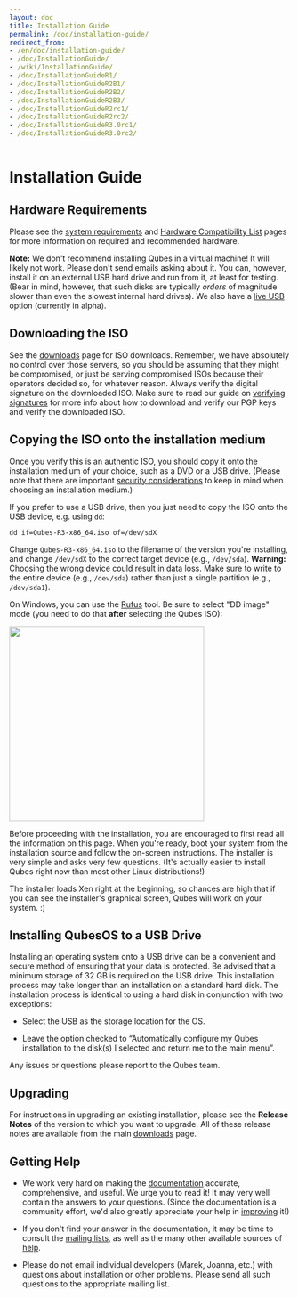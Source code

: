 ```yaml
---
layout: doc
title: Installation Guide
permalink: /doc/installation-guide/
redirect_from:
- /en/doc/installation-guide/
- /doc/InstallationGuide/
- /wiki/InstallationGuide/
- /doc/InstallationGuideR1/
- /doc/InstallationGuideR2B1/
- /doc/InstallationGuideR2B2/
- /doc/InstallationGuideR2B3/
- /doc/InstallationGuideR2rc1/
- /doc/InstallationGuideR2rc2/
- /doc/InstallationGuideR3.0rc1/
- /doc/InstallationGuideR3.0rc2/
---
```


Installation Guide
==================

Hardware Requirements
---------------------

Please see the [system requirements] and [Hardware Compatibility List] pages for
more information on required and recommended hardware.

**Note:** We don't recommend installing Qubes in a virtual machine! It will
likely not work. Please don't send emails asking about it. You can, however,
install it on an external USB hard drive and run from it, at least for testing.
(Bear in mind, however, that such disks are typically *orders* of magnitude
slower than even the slowest internal hard drives). We also have a [live USB]
option (currently in alpha).


Downloading the ISO
-------------------

See the [downloads] page for ISO downloads. Remember, we have absolutely
no control over those servers, so you should be assuming that they might be
compromised, or just be serving compromised ISOs because their operators decided
so, for whatever reason. Always verify the digital signature on the downloaded
ISO. Make sure to read our guide on [verifying signatures] for more info about
how to download and verify our PGP keys and verify the downloaded ISO.


Copying the ISO onto the installation medium
--------------------------------------------

Once you verify this is an authentic ISO, you should copy it onto the
installation medium of your choice, such as a DVD or a USB drive. (Please note
that there are important [security considerations] to keep in mind when choosing
an installation medium.)

If you prefer to use a USB drive, then you just need to copy the ISO onto the
USB device, e.g. using `dd`:

    dd if=Qubes-R3-x86_64.iso of=/dev/sdX

Change `Qubes-R3-x86_64.iso` to the filename of the version you're installing,
and change `/dev/sdX` to the correct target device (e.g., `/dev/sda`).
**Warning:** Choosing the wrong device could result in data loss. Make sure to
write to the entire device (e.g., `/dev/sda`) rather than just a single
partition (e.g., `/dev/sda1`).

On Windows, you can use the [Rufus] tool. Be sure to select "DD image" mode (you
need to do that **after** selecting the Qubes ISO):

<img src="/attachment/wiki/InstallationGuide/rufus-main-boxed.png" height="350">

Before proceeding with the installation, you are encouraged to first read all
the information on this page. When you're ready, boot your system from the
installation source and follow the on-screen instructions. The installer is very
simple and asks very few questions. (It's actually easier to install Qubes right
now than most other Linux distributions!)

The installer loads Xen right at the beginning, so chances are high that if you
can see the installer's graphical screen, Qubes will work on your system. :)


Installing QubesOS to a USB Drive
----------------------------------

 Installing an operating system onto a USB drive can be a convenient and secure method of ensuring that your data is protected. Be advised that a minimum storage of 32 GB is required on the USB drive. This installation process may take longer than an installation on a standard hard disk. The installation process is identical to using a hard disk in conjunction with two exceptions:

* Select the USB as the storage location for the OS. 

* Leave the option checked to “Automatically configure my Qubes installation to the disk(s) I selected and return me to the main menu”. 


Any issues or questions please report to the Qubes team.






Upgrading
---------

For instructions in upgrading an existing installation, please see the **Release
Notes** of the version to which you want to upgrade. All of these release notes
are available from the main [downloads] page.


Getting Help
------------

 * We work very hard on making the [documentation] accurate, comprehensive, and
   useful. We urge you to read it! It may very well contain the answers to your
   questions. (Since the documentation is a community effort, we'd also greatly
   appreciate your help in [improving] it!)

 * If you don't find your answer in the documentation, it may be time to consult
   the [mailing lists], as well as the many other available sources of [help].

 * Please do not email individual developers (Marek, Joanna, etc.) with
   questions about installation or other problems. Please send all such
   questions to the appropriate mailing list.


[system requirements]: /doc/system-requirements/
[Hardware Compatibility List]: /hcl/
[live USB]: /doc/live-usb/
[downloads]: /downloads/
[verifying signatures]: /doc/verifying-signatures/
[security considerations]: /doc/install-security/
[Rufus]: http://rufus.akeo.ie/
[documentation]: /doc/
[improving]: /doc/doc-guidelines/
[mailing lists]: /doc/mailing-lists/
[help]: /help/

